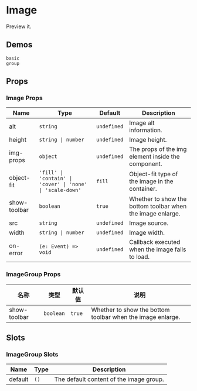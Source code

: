 # Image

Preview it.

## Demos

```demo
basic
group
```

## Props

### Image Props

| Name | Type | Default | Description |
| --- | --- | --- | --- |
| alt | `string` | `undefined` | Image alt information. |
| height | `string \| number` | `undefined` | Image height. |
| img-props | `object` | `undefined` | The props of the img element inside the component. |
| object-fit | `'fill' \| 'contain' \| 'cover' \| 'none' \| 'scale-down'` | `fill` | Object-fit type of the image in the container. |
| show-toolbar | `boolean` | `true` | Whether to show the bottom toolbar when the image enlarge. |
| src | `string` | `undefined` | Image source. |
| width | `string \| number` | `undefined` | Image width. |
| on-error | `(e: Event) => void` | `undefined` | Callback executed when the image fails to load. |

### ImageGroup Props

| 名称 | 类型 | 默认值 | 说明 |
| --- | --- | --- | --- |
| show-toolbar | `boolean` | `true` | Whether to show the bottom toolbar when the image enlarge. |

## Slots

### ImageGroup Slots

| Name    | Type | Description                             |
| ------- | ---- | --------------------------------------- |
| default | `()` | The default content of the image group. |
